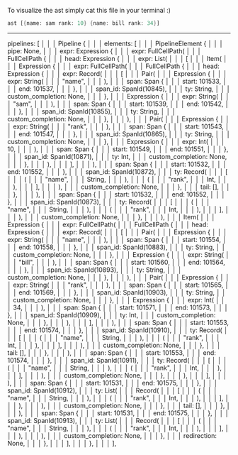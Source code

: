 
To visualize the ast simply cat this file in your terminal :)

```rust
ast [{name: sam rank: 10} {name: bill rank: 34}]
```
---

pipelines: [                                                                                         │
│       │         Pipeline {                                                                                       │
│       │             elements: [                                                                                  │
│       │                 PipelineElement {                                                                        │
│       │                     pipe: None,                                                                          │
│       │                     expr: Expression {                                                                   │
│       │                         expr: FullCellPath(                                                              │
│       │                             FullCellPath {                                                               │
│       │                                 head: Expression {                                                       │
│       │                                     expr: List(                                                          │
│       │                                         [                                                                │
│       │                                             Item(                                                        │
│       │                                                 Expression {                                             │
│       │                                                     expr: FullCellPath(                                  │
│       │                                                         FullCellPath {                                   │
│       │                                                             head: Expression {                           │
│       │                                                                 expr: Record(                            │
│       │                                                                     [                                    │
│       │                                                                         Pair(                            │
│       │                                                                             Expression {                 │
│       │                                                                                 expr: String(            │
│       │                                                                                     "name",              │
│       │                                                                                 ),                       │
│       │                                                                                 span: Span {             │
│       │                                                                                     start: 101533,       │
│       │                                                                                     end: 101537,         │
│       │                                                                                 },                       │
│       │                                                                                 span_id: SpanId(10845),  │
│       │                                                                                 ty: String,              │
│       │                                                                                 custom_completion: None, │
│       │                                                                             },                           │
│       │                                                                             Expression {                 │
│       │                                                                                 expr: String(            │
│       │                                                                                     "sam",               │
│       │                                                                                 ),                       │
│       │                                                                                 span: Span {             │
│       │                                                                                     start: 101539,       │
│       │                                                                                     end: 101542,         │
│       │                                                                                 },                       │
│       │                                                                                 span_id: SpanId(10855),  │
│       │                                                                                 ty: String,              │
│       │                                                                                 custom_completion: None, │
│       │                                                                             },                           │
│       │                                                                         ),                               │
│       │                                                                         Pair(                            │
│       │                                                                             Expression {                 │
│       │                                                                                 expr: String(            │
│       │                                                                                     "rank",              │
│       │                                                                                 ),                       │
│       │                                                                                 span: Span {             │
│       │                                                                                     start: 101543,       │
│       │                                                                                     end: 101547,         │
│       │                                                                                 },                       │
│       │                                                                                 span_id: SpanId(10865),  │
│       │                                                                                 ty: String,              │
│       │                                                                                 custom_completion: None, │
│       │                                                                             },                           │
│       │                                                                             Expression {                 │
│       │                                                                                 expr: Int(               │
│       │                                                                                     10,                  │
│       │                                                                                 ),                       │
│       │                                                                                 span: Span {             │
│       │                                                                                     start: 101549,       │
│       │                                                                                     end: 101551,         │
│       │                                                                                 },                       │
│       │                                                                                 span_id: SpanId(10871),  │
│       │                                                                                 ty: Int,                 │
│       │                                                                                 custom_completion: None, │
│       │                                                                             },                           │
│       │                                                                         ),                               │
│       │                                                                     ],                                   │
│       │                                                                 ),                                       │
│       │                                                                 span: Span {                             │
│       │                                                                     start: 101532,                       │
│       │                                                                     end: 101552,                         │
│       │                                                                 },                                       │
│       │                                                                 span_id: SpanId(10872),                  │
│       │                                                                 ty: Record(                              │
│       │                                                                     [                                    │
│       │                                                                         (                                │
│       │                                                                             "name",                      │
│       │                                                                             String,                      │
│       │                                                                         ),                               │
│       │                                                                         (                                │
│       │                                                                             "rank",                      │
│       │                                                                             Int,                         │
│       │                                                                         ),                               │
│       │                                                                     ],                                   │
│       │                                                                 ),                                       │
│       │                                                                 custom_completion: None,                 │
│       │                                                             },                                           │
│       │                                                             tail: [],                                    │
│       │                                                         },                                               │
│       │                                                     ),                                                   │
│       │                                                     span: Span {                                         │
│       │                                                         start: 101532,                                   │
│       │                                                         end: 101552,                                     │
│       │                                                     },                                                   │
│       │                                                     span_id: SpanId(10873),                              │
│       │                                                     ty: Record(                                          │
│       │                                                         [                                                │
│       │                                                             (                                            │
│       │                                                                 "name",                                  │
│       │                                                                 String,                                  │
│       │                                                             ),                                           │
│       │                                                             (                                            │
│       │                                                                 "rank",                                  │
│       │                                                                 Int,                                     │
│       │                                                             ),                                           │
│       │                                                         ],                                               │
│       │                                                     ),                                                   │
│       │                                                     custom_completion: None,                             │
│       │                                                 },                                                       │
│       │                                             ),                                                           │
│       │                                             Item(                                                        │
│       │                                                 Expression {                                             │
│       │                                                     expr: FullCellPath(                                  │
│       │                                                         FullCellPath {                                   │
│       │                                                             head: Expression {                           │
│       │                                                                 expr: Record(                            │
│       │                                                                     [                                    │
│       │                                                                         Pair(                            │
│       │                                                                             Expression {                 │
│       │                                                                                 expr: String(            │
│       │                                                                                     "name",              │
│       │                                                                                 ),                       │
│       │                                                                                 span: Span {             │
│       │                                                                                     start: 101554,       │
│       │                                                                                     end: 101558,         │
│       │                                                                                 },                       │
│       │                                                                                 span_id: SpanId(10883),  │
│       │                                                                                 ty: String,              │
│       │                                                                                 custom_completion: None, │
│       │                                                                             },                           │
│       │                                                                             Expression {                 │
│       │                                                                                 expr: String(            │
│       │                                                                                     "bill",              │
│       │                                                                                 ),                       │
│       │                                                                                 span: Span {             │
│       │                                                                                     start: 101560,       │
│       │                                                                                     end: 101564,         │
│       │                                                                                 },                       │
│       │                                                                                 span_id: SpanId(10893),  │
│       │                                                                                 ty: String,              │
│       │                                                                                 custom_completion: None, │
│       │                                                                             },                           │
│       │                                                                         ),                               │
│       │                                                                         Pair(                            │
│       │                                                                             Expression {                 │
│       │                                                                                 expr: String(            │
│       │                                                                                     "rank",              │
│       │                                                                                 ),                       │
│       │                                                                                 span: Span {             │
│       │                                                                                     start: 101565,       │
│       │                                                                                     end: 101569,         │
│       │                                                                                 },                       │
│       │                                                                                 span_id: SpanId(10903),  │
│       │                                                                                 ty: String,              │
│       │                                                                                 custom_completion: None, │
│       │                                                                             },                           │
│       │                                                                             Expression {                 │
│       │                                                                                 expr: Int(               │
│       │                                                                                     34,                  │
│       │                                                                                 ),                       │
│       │                                                                                 span: Span {             │
│       │                                                                                     start: 101571,       │
│       │                                                                                     end: 101573,         │
│       │                                                                                 },                       │
│       │                                                                                 span_id: SpanId(10909),  │
│       │                                                                                 ty: Int,                 │
│       │                                                                                 custom_completion: None, │
│       │                                                                             },                           │
│       │                                                                         ),                               │
│       │                                                                     ],                                   │
│       │                                                                 ),                                       │
│       │                                                                 span: Span {                             │
│       │                                                                     start: 101553,                       │
│       │                                                                     end: 101574,                         │
│       │                                                                 },                                       │
│       │                                                                 span_id: SpanId(10910),                  │
│       │                                                                 ty: Record(                              │
│       │                                                                     [                                    │
│       │                                                                         (                                │
│       │                                                                             "name",                      │
│       │                                                                             String,                      │
│       │                                                                         ),                               │
│       │                                                                         (                                │
│       │                                                                             "rank",                      │
│       │                                                                             Int,                         │
│       │                                                                         ),                               │
│       │                                                                     ],                                   │
│       │                                                                 ),                                       │
│       │                                                                 custom_completion: None,                 │
│       │                                                             },                                           │
│       │                                                             tail: [],                                    │
│       │                                                         },                                               │
│       │                                                     ),                                                   │
│       │                                                     span: Span {                                         │
│       │                                                         start: 101553,                                   │
│       │                                                         end: 101574,                                     │
│       │                                                     },                                                   │
│       │                                                     span_id: SpanId(10911),                              │
│       │                                                     ty: Record(                                          │
│       │                                                         [                                                │
│       │                                                             (                                            │
│       │                                                                 "name",                                  │
│       │                                                                 String,                                  │
│       │                                                             ),                                           │
│       │                                                             (                                            │
│       │                                                                 "rank",                                  │
│       │                                                                 Int,                                     │
│       │                                                             ),                                           │
│       │                                                         ],                                               │
│       │                                                     ),                                                   │
│       │                                                     custom_completion: None,                             │
│       │                                                 },                                                       │
│       │                                             ),                                                           │
│       │                                         ],                                                               │
│       │                                     ),                                                                   │
│       │                                     span: Span {                                                         │
│       │                                         start: 101531,                                                   │
│       │                                         end: 101575,                                                     │
│       │                                     },                                                                   │
│       │                                     span_id: SpanId(10912),                                              │
│       │                                     ty: List(                                                            │
│       │                                         Record(                                                          │
│       │                                             [                                                            │
│       │                                                 (                                                        │
│       │                                                     "name",                                              │
│       │                                                     String,                                              │
│       │                                                 ),                                                       │
│       │                                                 (                                                        │
│       │                                                     "rank",                                              │
│       │                                                     Int,                                                 │
│       │                                                 ),                                                       │
│       │                                             ],                                                           │
│       │                                         ),                                                               │
│       │                                     ),                                                                   │
│       │                                     custom_completion: None,                                             │
│       │                                 },                                                                       │
│       │                                 tail: [],                                                                │
│       │                             },                                                                           │
│       │                         ),                                                                               │
│       │                         span: Span {                                                                     │
│       │                             start: 101531,                                                               │
│       │                             end: 101575,                                                                 │
│       │                         },                                                                               │
│       │                         span_id: SpanId(10913),                                                          │
│       │                         ty: List(                                                                        │
│       │                             Record(                                                                      │
│       │                                 [                                                                        │
│       │                                     (                                                                    │
│       │                                         "name",                                                          │
│       │                                         String,                                                          │
│       │                                     ),                                                                   │
│       │                                     (                                                                    │
│       │                                         "rank",                                                          │
│       │                                         Int,                                                             │
│       │                                     ),                                                                   │
│       │                                 ],                                                                       │
│       │                             ),                                                                           │
│       │                         ),                                                                               │
│       │                         custom_completion: None,                                                         │
│       │                     },                                                                                   │
│       │                     redirection: None,                                                                   │
│       │                 },                                                                                       │
│       │             ],                                                                                           │
│       │         },                                                                                               │
│       │     ],
